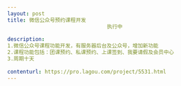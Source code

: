 ```yaml
---                
layout: post       
title: 微信公众号预约课程开发
                                执行中
           
description: 
1.微信公众号课程功能开发，有服务器后台及公众号，增加新功能
2.课程功能包括：团课预约、私课预约、上课签到、我要请假及会员中心
3.周期十天
     
contenturl: https://pro.lagou.com/project/5531.html      
---                 
```


